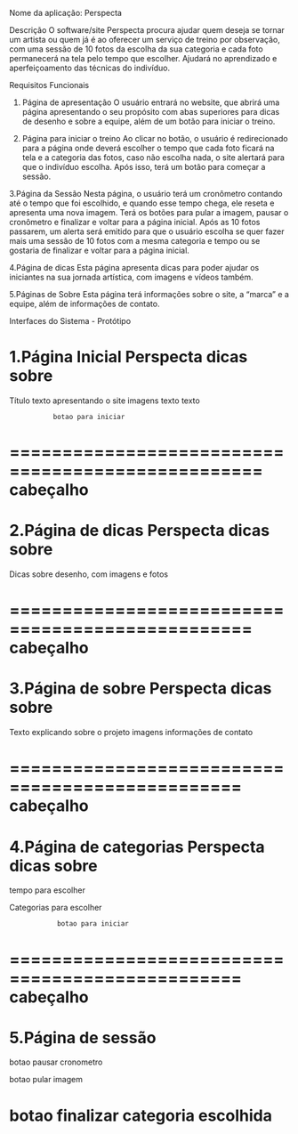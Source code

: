 Nome da aplicação: 
Perspecta

Descrição
O software/site Perspecta procura ajudar quem deseja se tornar um artista ou quem já é ao oferecer um serviço de treino por observação, com uma sessão de 10 fotos da escolha da sua categoria e cada foto permanecerá na tela pelo tempo que escolher. Ajudará no aprendizado e aperfeiçoamento das técnicas do indivíduo.

Requisitos Funcionais
1. Página de apresentação
O usuário entrará no website, que abrirá uma página apresentando o seu propósito com abas superiores para dicas de desenho e sobre a equipe, além de um botão para iniciar o treino.

2. Página para iniciar o treino
Ao clicar no botão, o usuário é redirecionado para a página onde deverá escolher o tempo que cada foto ficará na tela e a categoria das fotos, caso não escolha nada, o site alertará para que o indivíduo escolha. Após isso, terá um botão para começar a sessão.

3.Página da Sessão
Nesta página, o usuário terá um cronômetro contando até o tempo que foi escolhido, e quando esse tempo chega, ele reseta e apresenta uma nova imagem. Terá os botões para pular a imagem, pausar o cronômetro e finalizar e voltar para a página inicial. Após as 10 fotos passarem, um alerta será emitido para que o usuário escolha se quer fazer mais uma sessão de 10 fotos com a mesma categoria e tempo ou se gostaria de finalizar e voltar para a página inicial.

4.Página de dicas
Esta página apresenta dicas para poder ajudar os iniciantes na sua jornada artística, com imagens e vídeos também.

5.Páginas de Sobre
Esta página terá informações sobre o site, a “marca” e a equipe, além de informações de contato.


Interfaces do Sistema - Protótipo

1.Página Inicial
Perspecta                         dicas       sobre
===================================================
Título 
texto apresentando o site             imagens
texto
texto
          
               botao para iniciar
==================================================
cabeçalho
==================================================

2.Página de dicas
Perspecta                        dicas       sobre
==================================================
Dicas sobre desenho, com imagens e fotos




=================================================
cabeçalho
=================================================




3.Página de sobre
Perspecta                      dicas       sobre
=================================================
Texto explicando sobre o projeto
imagens
informações de contato



================================================
cabeçalho
================================================

4.Página de categorias
Perspecta                     dicas       sobre
===============================================
tempo para escolher


Categorias para escolher
          
                botao para iniciar
================================================
cabeçalho
===============================================

5.Página de sessão
================================================
botao pausar                           cronometro

botao pular            imagem                      

botao finalizar                     categoria escolhida
================================================
